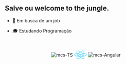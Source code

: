 ## Salve ou welcome to the jungle.
- 🙌 Em busca de um job 
- 🎓 Estudando Programação



   ## 
   
<div style="display: inline_block" align="center"><br />
  <img align="center" alt="mcs-TS" height="30" width="40" src="https://cdn.jsdelivr.net/gh/devicons/devicon/icons/typescript/typescript-plain.svg" />
  <img align="center" alt="mcs-React" height="30" width="40" src="https://raw.githubusercontent.com/devicons/devicon/master/icons/react/react-original.svg" />
  <img align="center" alt="mcs-Angular" height="30" width="40" src="https://cdn.jsdelivr.net/gh/devicons/devicon/icons/angularjs/angularjs-original.svg" />
</div> 

